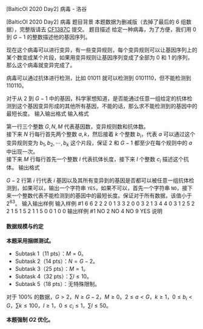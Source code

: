 



[BalticOI 2020 Day2] 病毒 - 洛谷














[BalticOI 2020 Day2] 病毒
题目背景
本题数据为删减版（去掉了最后的 $6$ 组数据），完整版请去 [CF1387C](https://www.luogu.com.cn/problem/CF1387C) 提交。
题目描述
给定一种病毒，为了方便，我们用 $0$ 到 $G-1$ 的整数描述他的基因序列。

现在这个病毒可以进行变异，有一些变异规则，每个变异规则可以让基因序列上的某个数变成某个片段，如果用变异规则让基因序列变成了全部为 $0$ 和 $1$ 的序列，那么这个病毒就变异完成了。

病毒可以通过抗体进行检测，比如 $01011$ 就可以检测到 $0101110$，但不能检测到 $110110$。

对于从 $2$ 到 $G-1$ 中的基因，科学家想知道，是否能通过任意一组给定的抗体检测到这个基因变异形成的其他所有基因，不能的话，那么求不能检测到的基因中的最短长度。
输入输出格式
输入格式

第一行三个整数 $G,N,M$ 代表基因数，变异规则数和抗体数。        
接下来 $N$ 行每行首先两个整数 $a,k$，然后接着 $k$ 个整数 $b_i$，代表 $a$ 可以通过这个变异规则变为 $b_1,b_2,\cdots,b_k$ 这个片段，保证 $2$ 和 $G-1$ 都至少在每个规则中的 $a$ 中出现一次。       
接下来 $M$ 行每行首先一个整数 $l$ 代表抗体长度，接下来 $l$ 个整数 $c_i$ 描述这个抗体。
输出格式

$G-2$ 行第 $i$ 行代表 $i$ 基因以及其所有变异到的基因是否都可以被任意一组抗体检测到，如果可以，输出一个字符串 `YES`，如果不可以，首先一个字符串 `NO`，接下来一个整数代表不能检测到的基因中的最短长度。保证对于所有数据，该值小于 $2^{63}$。
输入输出样例
输入样例 #1
6 6 2
2 2 0 1
3 3 2 0 0
3 2 1 3
4 4 0 3 1 2
5 2 2 1
5 1 5
2 1 1
5 0 0 1 0 0
输出样例 #1
NO 2
NO 4
NO 9
YES
说明
#### 数据规模与约定

**本题采用捆绑测试。**

- Subtask 1（11 pts）：$M=0$。
- Subtask 2（14 pts）：$N = G-2$。
- Subtask 3（25 pts）：$M=1$。
- Subtask 4（32 pts）：$\sum l \le 10$。
- Subtask 5（18 pts）：无特殊限制。

对于 $100\%$ 的数据，$G > 2$，$N \ge G-2$，$M \ge 0$。$2 \le a <G$，$k \ge 1$，$0 \le b_i<G$，$\sum k \le 100$，$l \ge 1$，$0 \le c_i \le 1$，$\sum l\le 50$。

**本题强制 $O2$ 优化。**






